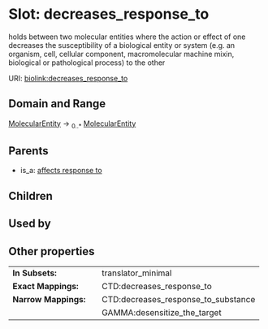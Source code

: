 
# Slot: decreases_response_to


holds between two molecular entities where the action or effect of one decreases the susceptibility of a biological entity or system (e.g. an organism, cell, cellular component, macromolecular machine mixin, biological or pathological process) to the other

URI: [biolink:decreases_response_to](https://w3id.org/biolink/vocab/decreases_response_to)


## Domain and Range

[MolecularEntity](MolecularEntity.md) &#8594;  <sub>0..\*</sub> [MolecularEntity](MolecularEntity.md)

## Parents

 *  is_a: [affects response to](affects_response_to.md)

## Children


## Used by


## Other properties

|  |  |  |
| --- | --- | --- |
| **In Subsets:** | | translator_minimal |
| **Exact Mappings:** | | CTD:decreases_response_to |
| **Narrow Mappings:** | | CTD:decreases_response_to_substance |
|  | | GAMMA:desensitize_the_target |

